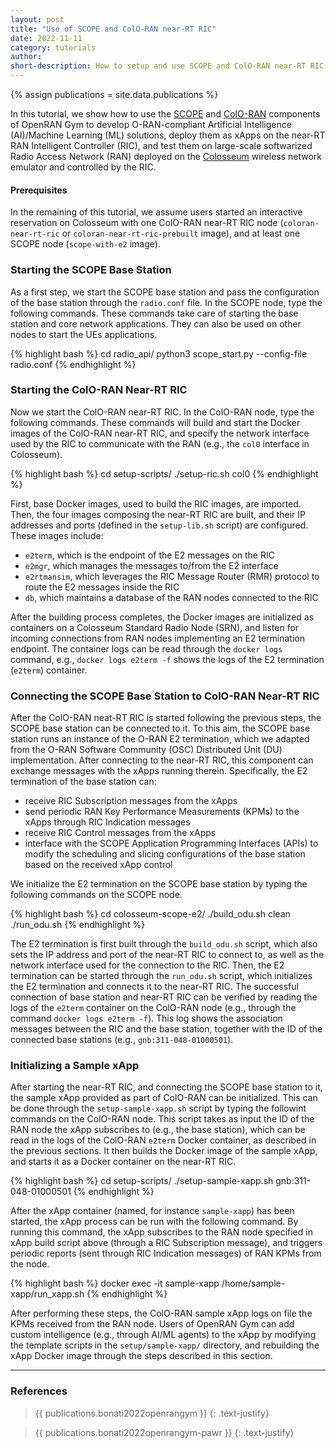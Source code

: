 ```yaml
---
layout: post
title: "Use of SCOPE and ColO-RAN near-RT RIC"
date: 2022-11-11
category: tutorials
author:
short-description: How to setup and use SCOPE and ColO-RAN near-RT RIC with Colosseum
---
```


{% assign publications = site.data.publications %}

In this tutorial, we show how to use the [SCOPE](ran-frameworks/scope) and [ColO-RAN](o-ran-frameworks/coloran) components of OpenRAN Gym to develop O-RAN-compliant Artificial Intelligence (AI)/Machine Learning (ML) solutions, deploy them as xApps on the near-RT RAN Intelligent Controller (RIC), and test them on large-scale softwarized Radio Access Network (RAN) deployed on the [Colosseum](experimental-platforms/colosseum) wireless network emulator and controlled by the RIC.

#### Prerequisites
In the remaining of this tutorial, we assume users started an interactive reservation on Colosseum with one ColO-RAN near-RT RIC node (`coloran-near-rt-ric` or `coloran-near-rt-ric-prebuilt` image), and at least one SCOPE node (`scope-with-e2` image).


### Starting the SCOPE Base Station
As a first step, we start the SCOPE base station and pass the configuration of the base station through the `radio.conf` file. In the SCOPE node, type the following commands. These commands take care of starting the base station and core network applications. They can also be used on other nodes to start the UEs applications.

{% highlight bash %}
cd radio_api/
python3 scope_start.py --config-file radio.conf
{% endhighlight %}


### Starting the ColO-RAN Near-RT RIC
Now we start the ColO-RAN near-RT RIC. In the ColO-RAN node, type the following commands. These commands will build and start the Docker images of the ColO-RAN near-RT RIC, and specify the network interface used by the RIC to communicate with the RAN (e.g., the `col0` interface in Colosseum).

{% highlight bash %}
cd setup-scripts/
./setup-ric.sh col0
{% endhighlight %}

First, base Docker images, used to build the RIC images, are imported. Then, the four images composing the near-RT RIC are built, and their IP addresses and ports (defined in the `setup-lib.sh` script) are configured. These images include:

- `e2term`, which is the endpoint of the E2 messages on the RIC
- `e2mgr`, which manages the messages to/from the E2 interface
- `e2rtmansim`, which leverages the RIC Message Router (RMR) protocol to route the E2 messages inside the RIC
- `db`, which maintains a database of the RAN nodes connected to the RIC

After the building process completes, the Docker images are initialized as containers on a Colosseum Standard Radio Node (SRN), and listen for incoming connections from RAN nodes implementing an E2 termination endpoint. The container logs can be read through the `docker logs` command, e.g., `docker logs e2term -f` shows the logs of the E2 termination (`e2term`) container.


### Connecting the SCOPE Base Station to ColO-RAN Near-RT RIC
After the ColO-RAN neat-RT RIC is started following the previous steps, the SCOPE base station can be connected to it. To this aim, the SCOPE base station runs an instance of the O-RAN E2 termination, which we adapted from the O-RAN Software Community (OSC) Distributed Unit (DU) implementation. After connecting to the near-RT RIC, this component can exchange messages with the xApps running therein. Specifically, the E2 termination of the base station can:

- receive RIC Subscription messages from the xApps
- send periodic RAN Key Performance Measurements (KPMs) to the xApps through RIC Indication messages
- receive RIC Control messages from the xApps
- interface with the SCOPE Application Programming Interfaces (APIs) to modify the scheduling and slicing configurations of the base station based on the received xApp control

We initialize the E2 termination on the SCOPE base station by typing the following commands on the SCOPE node.

{% highlight bash %}
cd colosseum-scope-e2/
./build_odu.sh clean
./run_odu.sh
{% endhighlight %}

The E2 termination is first built through the `build_odu.sh` script, which also sets the IP address and port of the near-RT RIC to connect to, as well as the network interface used for the connection to the RIC. Then, the E2 termination can be started through the `run_odu.sh` script, which initializes the E2 termination and connects it to the near-RT RIC. The successful connection of base station and near-RT RIC can be verified by reading the logs of the `e2term` container on the ColO-RAN node (e.g., through the command `docker logs e2term -f`). This log shows the association messages between the RIC and the base station, together with the ID of the connected base stations (e.g., `gnb:311-048-01000501`).


### Initializing a Sample xApp
After starting the near-RT RIC, and connecting the SCOPE base station to it, the sample xApp provided as part of ColO-RAN can be initialized. This can be done through the `setup-sample-xapp.sh` script by typing the followint commands on the ColO-RAN node. This script takes as input the ID of the RAN node the xApp subscribes to (e.g., the base station), which can be read in the logs of the ColO-RAN `e2term` Docker container, as described in the previous sections. It then builds the Docker image of the sample xApp, and starts it as a Docker container on the near-RT RIC.

{% highlight bash %}
cd setup-scripts/
./setup-sample-xapp.sh gnb:311-048-01000501
{% endhighlight %}

After the xApp container (named, for instance `sample-xapp`) has been started, the xApp process can be run with the following command. By running this command, the xApp subscribes to the RAN node specified in xApp build script above (through a RIC Subscription message), and triggers periodic reports (sent through RIC Indication messages) of RAN KPMs from the node.

{% highlight bash %}
docker exec -it sample-xapp /home/sample-xapp/run_xapp.sh
{% endhighlight %}

After performing these steps, the ColO-RAN sample xApp logs on file the KPMs received from the RAN node. Users of OpenRAN Gym can add custom intelligence (e.g., through AI/ML agents) to the xApp by modifying the template scripts in the `setup/sample-xapp/` directory, and rebuilding the xApp Docker image through the steps described in this section.

---

### References
> {{ publications.bonati2022openrangym }}
> {: .text-justify}

> {{ publications.bonati2022openrangym-pawr }}
> {: .text-justify}
